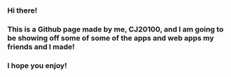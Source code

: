 ### Hi there!

### This is a Github page made by me, CJ20100, and I am going to be showing off some of some of the apps and web apps my friends and I made!

### I hope you enjoy!

